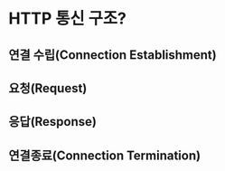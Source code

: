 # HTTP 통신 구조?

## 연결 수립(Connection Establishment)
## 요청(Request)
## 응답(Response)
## 연결종료(Connection Termination)
